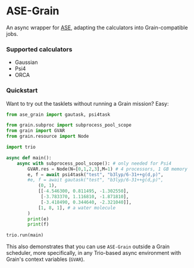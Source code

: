 # ASE-Grain

An async wrapper for [ASE](https://gitlab.com/ase/ase), adapting the calculators into Grain-compatible jobs.

### Supported calculators

* Gaussian
* Psi4
* ORCA

### Quickstart

Want to try out the tasklets without running a Grain mission? Easy:

```Python
from ase_grain import gautask, psi4task

from grain.subproc import subprocess_pool_scope
from grain import GVAR
from grain.resource import Node

import trio

async def main():
    async with subprocess_pool_scope(): # only needed for Psi4
        GVAR.res = Node(N=[0,1,2,3],M=1) # 4 processors, 1 GB memory
        e, f = await psi4task("test", "b3lyp/6-31++g(d,p)", 
        #e, f = await gautask("test", "b3lyp/6-31++g(d,p)",
            (0, 1),
            [[-4.546300, 0.811495, -1.302550],
             [-3.783370, 1.116810, -1.871810],
             [-3.418490, 0.344640, -2.321040]],
            [1, 8, 1], # a water molecule
        )
        print(e)
        print(f)

trio.run(main)
```

This also demonstrates that you can use `ASE-Grain` outside a Grain scheduler, more specifically, in any Trio-based async environment with Grain's context variables (`GVAR`).
